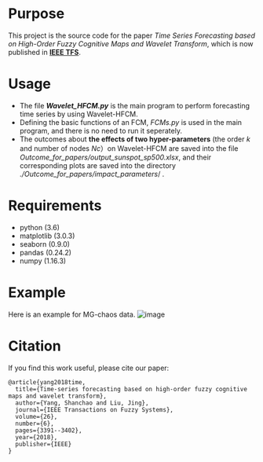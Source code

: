 # Purpose
This project is the source code for the paper *Time Series Forecasting based on High-Order Fuzzy Cognitive Maps and Wavelet Transform*, which is now published in **[IEEE TFS](https://ieeexplore.ieee.org/document/8352858)**.


# Usage
- The file ***Wavelet_HFCM.py*** is the main program to perform forecasting time series by using Wavelet-HFCM.
- Defining the basic functions of an FCM, *FCMs.py* is used in the main program, and there is no need to run it seperately.
- The outcomes about **the effects of two hyper-parameters** (the order *k* and number of nodes *Nc*）on Wavelet-HFCM are saved into the file *Outcome_for_papers/output_sunspot_sp500.xlsx*, and their corresponding plots are saved into the directory *./Outcome_for_papers/impact_parameters*/  .


# Requirements
- python (3.6)
- matplotlib (3.0.3)
- seaborn (0.9.0)
- pandas (0.24.2)
- numpy (1.16.3)



# Example

Here is an example for MG-chaos data.
![image](https://github.com/yangysc/Wavelet-HFCM/blob/master/Outcome_for_papers/impact_parameters/MG-chaos.png)

# Citation
If you find this work useful, please cite our paper:
```
@article{yang2018time,
  title={Time-series forecasting based on high-order fuzzy cognitive maps and wavelet transform},
  author={Yang, Shanchao and Liu, Jing},
  journal={IEEE Transactions on Fuzzy Systems},
  volume={26},
  number={6},
  pages={3391--3402},
  year={2018},
  publisher={IEEE}
}
```


